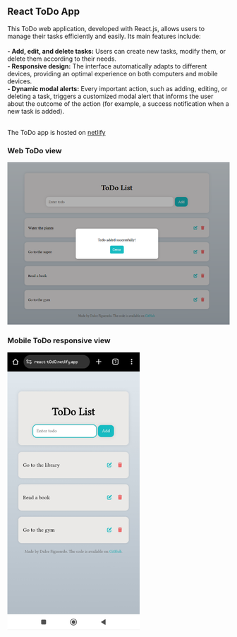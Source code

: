 ## React ToDo App
<p>
  This ToDo web application, developed with React.js, allows users to manage their tasks efficiently and easily. Its main features include: </br></br> 
  <strong>- Add, edit, and delete tasks:</strong> Users can create new tasks, modify them, or delete them according to their needs. </br>
  <strong>- Responsive design:</strong> The interface automatically adapts to different devices, providing an optimal experience on both computers and mobile devices. </br>
  <strong>- Dynamic modal alerts:</strong> Every important action, such as adding, editing, or deleting a task, triggers a customized modal alert that informs the user about the outcome of the action (for example, a success notification when a new task is added). </br></br>  

  The ToDo app is hosted on <a href="https://react-t0d0.netlify.app/">netlify</a>
<p />

### Web ToDo view
<img src="src/assets/react-todo.png" alt="Web view" width="700" />


### Mobile ToDo responsive view
<img src="src/assets/react-todo-app.jpg" alt="Mobile view" width="300" />





